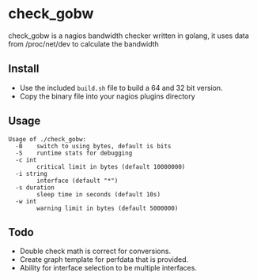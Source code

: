 # check_gobw

check_gobw is a nagios bandwidth checker written in golang, it uses data from /proc/net/dev to calculate the bandwidth

## Install

- Use the included `build.sh` file to build a 64 and 32 bit version.
- Copy the binary file into your nagios plugins directory

## Usage

```
Usage of ./check_gobw:
  -B    switch to using bytes, default is bits
  -S    runtime stats for debugging
  -c int
        critical limit in bytes (default 10000000)
  -i string
        interface (default "*")
  -s duration
        sleep time in seconds (default 10s)
  -w int
        warning limit in bytes (default 5000000)
```

## Todo

- Double check math is correct for conversions.
- Create graph template for perfdata that is provided.
- Ability for interface selection to be multiple interfaces.
